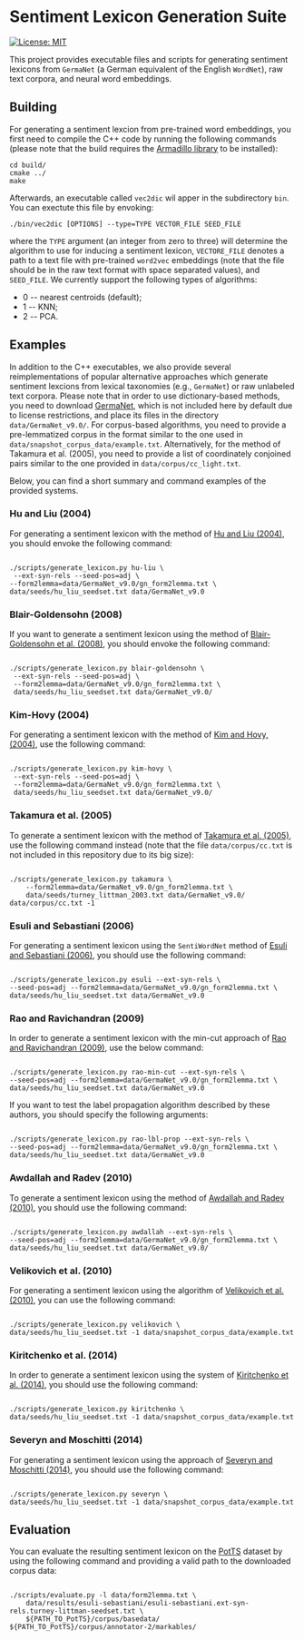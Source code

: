 # Sentiment Lexicon Generation Suite

[![License: MIT](https://img.shields.io/badge/license-MIT-blue.svg)](https://opensource.org/licenses/MIT)

This project provides executable files and scripts for generating
sentiment lexicons from `GermaNet` (a German equivalent of the English
`WordNet`), raw text corpora, and neural word embeddings.

## Building

For generating a sentiment lexcion from pre-trained word embeddings,
you first need to compile the C++ code by running the following
commands (please note that the build requires the [Armadillo
library](http://arma.sourceforge.net/) to be installed):

```shell
cd build/
cmake ../
make
```

Afterwards, an executable called `vec2dic` wil apper in
the subdirectory `bin`.  You can exectute this file by envoking:

```shell
./bin/vec2dic [OPTIONS] --type=TYPE VECTOR_FILE SEED_FILE
```

where the `TYPE` argument (an integer from zero to three) will
determine the algorithm to use for inducing a sentiment lexicon,
`VECTORE_FILE` denotes a path to a text file with pre-trained
`word2vec` embeddings (note that the file should be in the raw text
format with space separated values), and `SEED_FILE`.  We currently
support the following types of algorithms:
- 0 -- nearest centroids (default);
- 1 -- KNN;
- 2 -- PCA.

## Examples

In addition to the C++ executables, we also provide several
reimplementations of popular alternative approaches which generate
sentiment lexcions from lexical taxonomies (e.g., `GermaNet`) or raw
unlabeled text corpora.  Please note that in order to use
dictionary-based methods, you need to download
[GermaNet](http://www.sfs.uni-tuebingen.de/GermaNet/), which is not
included here by default due to license restrictions, and place its
files in the directory `data/GermaNet_v9.0/`.  For corpus-based
algorithms, you need to provide a pre-lemmatized corpus in the format
similar to the one used in `data/snapshot_corpus_data/example.txt`.
Alternatively, for the method of Takamura et al. (2005), you need to
provide a list of coordinately conjoined pairs similar to the one
provided in `data/corpus/cc_light.txt`.

Below, you can find a short summary and command examples of the
provided systems.

### Hu and Liu (2004)

For generating a sentiment lexicon with the method of [Hu and Liu
(2004)](https://www.cs.uic.edu/~liub/publications/kdd04-revSummary.pdf),
you should envoke the following command:

```shell

./scripts/generate_lexicon.py hu-liu \
 --ext-syn-rels --seed-pos=adj \
--form2lemma=data/GermaNet_v9.0/gn_form2lemma.txt \
data/seeds/hu_liu_seedset.txt data/GermaNet_v9.0

```

### Blair-Goldensohn (2008)

If you want to generate a sentiment lexicon using the method of
[Blair-Goldensohn et
al. (2008)](http://www.australianscience.com.au/research/google/34368.pdf),
you should envoke the following command:

```shell

./scripts/generate_lexicon.py blair-goldensohn \
 --ext-syn-rels --seed-pos=adj \
 --form2lemma=data/GermaNet_v9.0/gn_form2lemma.txt \
 data/seeds/hu_liu_seedset.txt data/GermaNet_v9.0/

```

### Kim-Hovy (2004)

For generating a sentiment lexicon with the method of [Kim and Hovy,
(2004)](https://www.cs.cmu.edu/~hovy/papers/04Coling-opinion-valences.pdf),
use the following command:

```shell

./scripts/generate_lexicon.py kim-hovy \
 --ext-syn-rels --seed-pos=adj \
 --form2lemma=data/GermaNet_v9.0/gn_form2lemma.txt \
 data/seeds/hu_liu_seedset.txt data/GermaNet_v9.0/

```

### Takamura et al. (2005)

To generate a sentiment lexicon with the method of
[Takamura et al. (2005)](http://delivery.acm.org/10.1145/1220000/1219857/p133-takamura.pdf?ip=77.179.90.234&id=1219857&acc=OPEN&key=4D4702B0C3E38B35%2E4D4702B0C3E38B35%2E4D4702B0C3E38B35%2E6D218144511F3437&CFID=830128042&CFTOKEN=27668650&__acm__=1472910085_b90c7157c9757c8c7e7ccacc73a39bb5),
use the following command instead (note that the file
`data/corpus/cc.txt` is not included in this repository due to its big
size):

```shell

./scripts/generate_lexicon.py takamura \
    --form2lemma=data/GermaNet_v9.0/gn_form2lemma.txt \
    data/seeds/turney_littman_2003.txt data/GermaNet_v9.0/ data/corpus/cc.txt -1

```

### Esuli and Sebastiani (2006)

For generating a sentiment lexicon using the `SentiWordNet` method of
[Esuli and Sebastiani (2006)](http://ontotext.fbk.eu/Publications/sentiWN-TR.pdf),
you should use the following command:

```shell

./scripts/generate_lexicon.py esuli --ext-syn-rels \
--seed-pos=adj --form2lemma=data/GermaNet_v9.0/gn_form2lemma.txt \
data/seeds/hu_liu_seedset.txt data/GermaNet_v9.0

```

### Rao and Ravichandran (2009)

In order to generate a sentiment lexicon with the min-cut approach of
[Rao and Ravichandran (2009)](http://www.aclweb.org/anthology/E09-1077),
use the below command:

```shell

./scripts/generate_lexicon.py rao-min-cut --ext-syn-rels \
--seed-pos=adj --form2lemma=data/GermaNet_v9.0/gn_form2lemma.txt \
data/seeds/hu_liu_seedset.txt data/GermaNet_v9.0

```

If you want to test the label propagation algorithm described by these
authors, you should specify the following arguments:

```shell

./scripts/generate_lexicon.py rao-lbl-prop --ext-syn-rels \
--seed-pos=adj --form2lemma=data/GermaNet_v9.0/gn_form2lemma.txt \
data/seeds/hu_liu_seedset.txt data/GermaNet_v9.0

```

### Awdallah and Radev (2010)

To generate a sentiment lexicon using the method of
[Awdallah and Radev (2010)](https://www.aclweb.org/anthology/P/P10/P10-1041.pdf),
you should use the following command:

```shell

./scripts/generate_lexicon.py awdallah --ext-syn-rels \
--seed-pos=adj --form2lemma=data/GermaNet_v9.0/gn_form2lemma.txt \
data/seeds/hu_liu_seedset.txt data/GermaNet_v9.0/

```

### Velikovich et al. (2010)

For generating a sentiment lexicon using the algorithm of
[Velikovich et al. (2010)](http://www.aclweb.org/anthology/N10-1119),
you can use the following command:

```shell

./scripts/generate_lexicon.py velikovich \
data/seeds/hu_liu_seedset.txt -1 data/snapshot_corpus_data/example.txt

```

### Kiritchenko et al. (2014)

In order to generate a sentiment lexicon using the system of
[Kiritchenko et al. (2014)](https://www.jair.org/media/4272/live-4272-8102-jair.pdf),
you should use the following command:

```shell

./scripts/generate_lexicon.py kiritchenko \
data/seeds/hu_liu_seedset.txt -1 data/snapshot_corpus_data/example.txt

```

### Severyn and Moschitti (2014)

For generating a sentiment lexicon using the approach of
[Severyn and Moschitti (2014)](http://www.aclweb.org/anthology/N15-1159),
you should use the following command:

```shell

./scripts/generate_lexicon.py severyn \
data/seeds/hu_liu_seedset.txt -1 data/snapshot_corpus_data/example.txt

```

## Evaluation

You can evaluate the resulting sentiment lexicon on the
[PotTS](https://github.com/WladimirSidorenko/PotTS) dataset by using
the following command and providing a valid path to the downloaded
corpus data:

```shell

./scripts/evaluate.py -l data/form2lemma.txt \
	data/results/esuli-sebastiani/esuli-sebastiani.ext-syn-rels.turney-littman-seedset.txt \
	${PATH_TO_PotTS}/corpus/basedata/ ${PATH_TO_PotTS}/corpus/annotator-2/markables/

```

